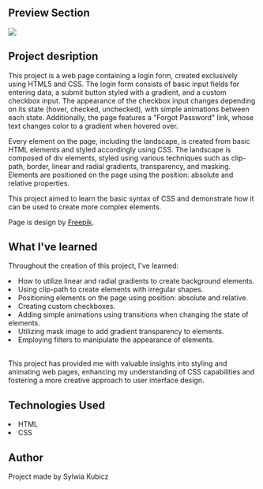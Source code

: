 <h2>Preview Section</h2>
  <img src="https://github.com/sylwiakubicz/Small_Projects/assets/121672102/18f8251f-0f79-4bd5-aad4-abdaa36ad033">
<h2>Project desription</h2>
  <p>This project is a web page containing a login form, created exclusively using HTML5 and CSS. The login form consists of basic input fields for entering data,
  a submit button styled with a gradient, and a custom checkbox input. The appearance of the checkbox input changes depending on its state (hover, checked, unchecked),
  with simple animations between each state. Additionally, the page features a "Forgot Password" link, whose text changes color to a gradient when hovered over.</p>
  <p>Every element on the page, including the landscape, is created from basic HTML elements and styled accordingly using CSS. The landscape is composed of div 
    elements, styled using various techniques such as clip-path, border, linear and radial gradients, transparency, and masking. Elements are positioned on the page using the position: absolute and relative properties.</p>
  <p>This project aimed to learn the basic syntax of CSS and demonstrate how it can be used to create more complex elements.</p>
  <p> Page is design by <a href="https://www.freepik.com/free-vector/log-landing-page-with-colorful-flat-landscape_5414259.htm#query=website%20login%20page&position=26&from_view=keyword&track=ais&uuid=cc91f1e8-0531-4c01-a4c9-7c2019d953eb">Freepik</a>.</p>
<h2>What I've learned</h2>
  <p>Throughout the creation of this project, I've learned:</p>
  <li>How to utilize linear and radial gradients to create background elements.</li>
  <li>Using clip-path to create elements with irregular shapes.</li>
  <li>Positioning elements on the page using position: absolute and relative.</li>
  <li>Creating custom checkboxes.</li>
  <li>Adding simple animations using transitions when changing the state of elements.</li>
  <li>Utilizing mask image to add gradient transparency to elements.</li>
  <li>Employing filters to manipulate the appearance of elements.</li>
  <br>
  <p>This project has provided me with valuable insights into styling and animating web pages, enhancing my understanding of CSS capabilities and fostering a more creative approach to user interface design.</p>
<h2>Technologies Used</h2>
  <li>HTML</li>
  <li>CSS</li>
<h2>Author</h2>
  <p>Project made by Sylwia Kubicz</p>
